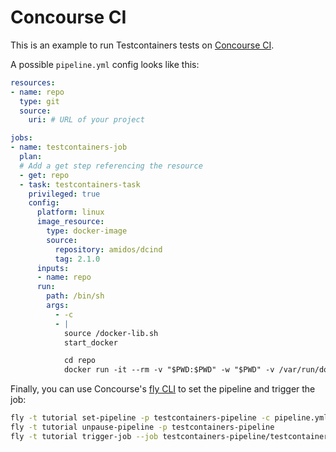 # Concourse CI

This is an example to run Testcontainers tests on [Concourse CI](https://concourse-ci.org/).

A possible `pipeline.yml` config looks like this:

```yaml
resources:
- name: repo
  type: git
  source:
    uri: # URL of your project

jobs:
- name: testcontainers-job
  plan:
  # Add a get step referencing the resource
  - get: repo
  - task: testcontainers-task
    privileged: true
    config:
      platform: linux
      image_resource:
        type: docker-image
        source:
          repository: amidos/dcind
          tag: 2.1.0
      inputs:
      - name: repo
      run:
        path: /bin/sh
        args: 
          - -c
          - |
            source /docker-lib.sh
            start_docker

            cd repo
            docker run -it --rm -v "$PWD:$PWD" -w "$PWD" -v /var/run/docker.sock:/var/run/docker.sock golang:1.19 go test ./...
```

Finally, you can use Concourse's [fly CLI](https://concourse-ci.org/fly.html) to set the pipeline and trigger the job:

```bash
fly -t tutorial set-pipeline -p testcontainers-pipeline -c pipeline.yml
fly -t tutorial unpause-pipeline -p testcontainers-pipeline
fly -t tutorial trigger-job --job testcontainers-pipeline/testcontainers-job --watch
```
